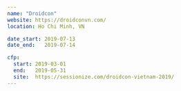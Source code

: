 ```yaml
---
name: "Droidcon"
website: https://droidconvn.com/
location: Ho Chi Minh, VN

date_start: 2019-07-13
date_end:   2019-07-14

cfp:
  start: 2019-03-01
  end:   2019-05-31
  site:  https://sessionize.com/droidcon-vietnam-2019/
---
```

